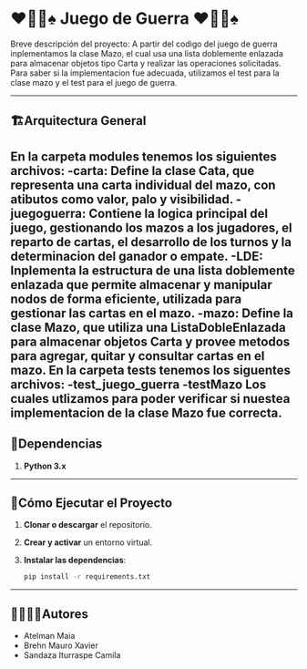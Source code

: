 # ❤️🔷🍀♠️ Juego de Guerra ❤️🔷🍀♠️

Breve descripción del proyecto: A partir del codigo del juego de guerra inplementamos la clase Mazo, el cual usa una lista doblemente enlazada para almacenar objetos tipo Carta y realizar las operaciones solicitadas. Para saber si la implementacion fue adecuada, utilizamos el test para la clase mazo y el test para el juego de guerra.

---
## 🏗Arquitectura General
En la carpeta modules tenemos los siguientes archivos:
   -carta: Define la clase Cata, que representa una carta individual del mazo, con atibutos como valor, palo y visibilidad.
   -juegoguerra: Contiene la logica principal del juego, gestionando los mazos a los jugadores, el reparto de cartas, el desarrollo de los turnos y la determinacion del ganador o empate.
   -LDE: Inplementa la estructura de una lista doblemente enlazada que permite almacenar y manipular nodos de forma eficiente, utilizada para gestionar las cartas en el mazo.
   -mazo: Define la clase Mazo, que utiliza una ListaDobleEnlazada para almacenar objetos Carta y provee metodos para agregar, quitar y consultar cartas en el mazo. 
En la carpeta tests tenemos los siguentes archivos:
   -test_juego_guerra
   -testMazo
Los cuales utlizamos para poder verificar si nuestea implementacion de la clase Mazo fue correcta.
---
## 📑Dependencias

1. **Python 3.x**

---
## 🚀Cómo Ejecutar el Proyecto
1. **Clonar o descargar** el repositorio.

2. **Crear y activar** un entorno virtual.

3. **Instalar las dependencias**:
   ```bash
   pip install -r requirements.txt
   ```
---
## 🙎‍♀️🙎‍♂️Autores

- Atelman Maia
- Brehn Mauro Xavier
- Sandaza Iturraspe Camila
